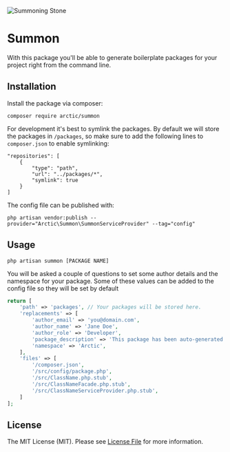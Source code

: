 ![Summoning Stone](https://i.imgur.com/VQmPSVW.png)

# Summon
With this package you'll be able to generate boilerplate packages for your project right from the command line.

## Installation

Install the package via composer:
```
composer require arctic/summon
```
For development it's best to symlink the packages. By default we will store the packages in `/packages`,
so make sure to add the following lines to `composer.json` to enable symlinking:

```
"repositories": [
    {
        "type": "path",
        "url": "../packages/*",
        "symlink": true
    }
]
```

The config file can be published with:
```
php artisan vendor:publish --provider="Arctic\Summon\SummonServiceProvider" --tag="config"
```

## Usage

```
php artisan summon [PACKAGE NAME]
```

You will be asked a couple of questions to set some author details and the namespace for your package.
Some of these values can be added to the config file so they will be set by default

```php
return [
    'path' => 'packages', // Your packages will be stored here.
    'replacements' => [
        'author_email' => 'you@domain.com',
        'author_name' => 'Jane Doe',
        'author_role' => 'Developer',
        'package_description' => 'This package has been auto-generated by Summon',
        'namespace' => 'Arctic',
    ],
    'files' => [
        '/composer.json',
        '/src/config/package.php',
        '/src/ClassName.php.stub',
        '/src/ClassNameFacade.php.stub',
        '/src/ClassNameServiceProvider.php.stub',
    ]
];
```

## License

The MIT License (MIT). Please see [License File](LICENSE.md) for more information.
